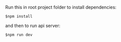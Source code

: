 
Run this in root project folder to install dependencies:

```$npm install```

and then to run api server:

```$npm run dev```